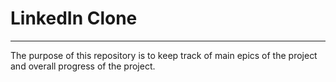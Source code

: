 # LinkedIn Clone

---

The purpose of this repository is to keep track of main epics of the project and overall progress of the project.